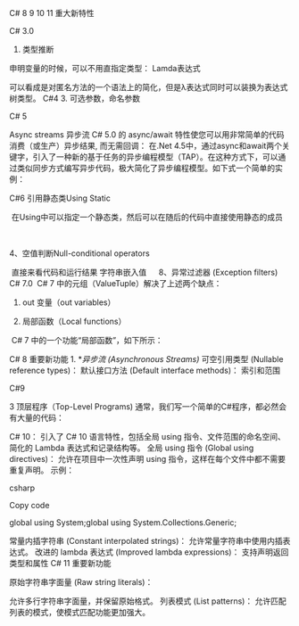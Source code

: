 C# 8 9 10 11 重大新特性


C# 3.0


1. 类型推断

申明变量的时候，可以不用直指定类型：
Lamda表达式

可以看成是对匿名方法的一个语法上的简化，但是λ表达式同时可以装换为表达式树类型。
C#4
3. 可选参数，命名参数

C# 5


Async streams 异步流
C# 5.0 的 async/await 特性使您可以用非常简单的代码消费（或生产）异步结果, 而无需回调：
在.Net 4.5中，通过async和await两个关键字，引入了一种新的基于任务的异步编程模型（TAP）。在这种方式下，可以通过类似同步方式编写异步代码，极大简化了异步编程模型。如下式一个简单的实例：

C#6
引用静态类Using Static　

 在Using中可以指定一个静态类，然后可以在随后的代码中直接使用静态的成员

 

4、空值判断Null-conditional operators　　

 直接来看代码和运行结果
字符串嵌入值 　
8、异常过滤器 (Exception filters)　
C# 7.0
 C# 7 中的元组（ValueTuple）解决了上述两个缺点：
1. out 变量（out variables）

5. 局部函数（Local functions）

 C# 7 中的一个功能“局部函数”，如下所示：


C# 8 重要新功能 1. **异步流 (Asynchronous Streams)*
可空引用类型 (Nullable reference types)：
默认接口方法 (Default interface methods)：
索引和范围

C#9

3 顶层程序（Top-Level Programs)
通常，我们写一个简单的C#程序，都必然会有大量的代码：

C# 10：
引入了 C# 10 语言特性，包括全局 using 指令、文件范围的命名空间、简化的 Lambda 表达式和记录结构等。
全局 using 指令 (Global using directives)：
允许在项目中一次性声明 using 指令，这样在每个文件中都不需要重复声明。
示例：

csharp


Copy code


global using System;global using System.Collections.Generic;


常量内插字符串 (Constant interpolated strings)：
允许常量字符串中使用内插表达式。
改进的 lambda 表达式 (Improved lambda expressions)：
支持声明返回类型和属性
C# 11 重要新功能

原始字符串字面量 (Raw string literals)：

允许多行字符串字面量，并保留原始格式。
列表模式 (List patterns)：
允许匹配列表的模式，使模式匹配功能更加强大。

